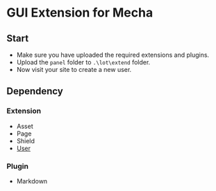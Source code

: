 GUI Extension for Mecha
=======================

Start
-----

 - Make sure you have uploaded the required extensions and plugins.
 - Upload the `panel` folder to `.\lot\extend` folder.
 - Now visit your site to create a new user.

Dependency
----------

### Extension

 - Asset
 - Page
 - Shield
 - [User](https://github.com/mecha-cms/extend.user)

### Plugin

 - Markdown